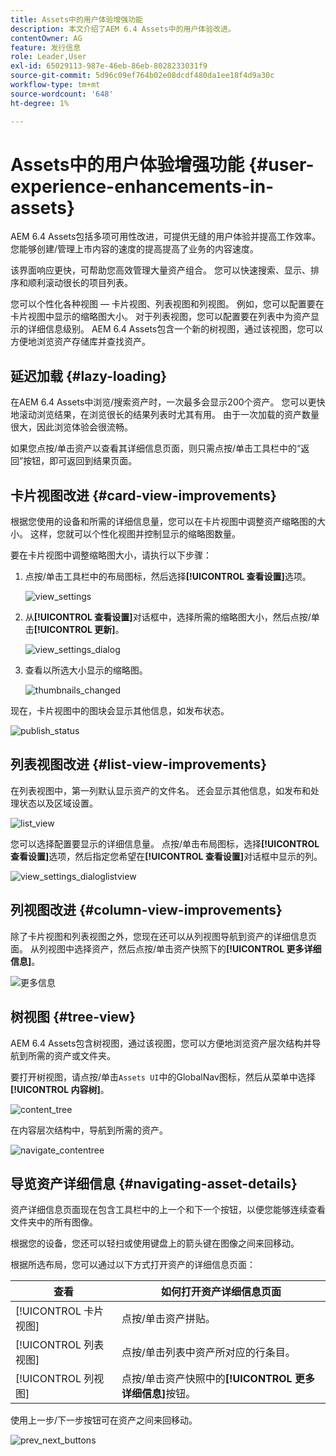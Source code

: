 ```yaml
---
title: Assets中的用户体验增强功能
description: 本文介绍了AEM 6.4 Assets中的用户体验改进。
contentOwner: AG
feature: 发行信息
role: Leader,User
exl-id: 65029113-987e-46eb-86eb-8028233031f9
source-git-commit: 5d96c09ef764b02e08dcdf480da1ee18f4d9a30c
workflow-type: tm+mt
source-wordcount: '648'
ht-degree: 1%

---
```


# Assets中的用户体验增强功能 {#user-experience-enhancements-in-assets}

AEM 6.4 Assets包括多项可用性改进，可提供无缝的用户体验并提高工作效率。 您能够创建/管理上市内容的速度的提高提高了业务的内容速度。

该界面响应更快，可帮助您高效管理大量资产组合。 您可以快速搜索、显示、排序和顺利滚动很长的项目列表。

您可以个性化各种视图 — 卡片视图、列表视图和列视图。 例如，您可以配置要在卡片视图中显示的缩略图大小。 对于列表视图，您可以配置要在列表中为资产显示的详细信息级别。 AEM 6.4 Assets包含一个新的树视图，通过该视图，您可以方便地浏览资产存储库并查找资产。

## 延迟加载 {#lazy-loading}

在AEM 6.4 Assets中浏览/搜索资产时，一次最多会显示200个资产。 您可以更快地滚动浏览结果，在浏览很长的结果列表时尤其有用。 由于一次加载的资产数量很大，因此浏览体验会很流畅。

如果您点按/单击资产以查看其详细信息页面，则只需点按/单击工具栏中的“返回”按钮，即可返回到结果页面。

## 卡片视图改进 {#card-view-improvements}

根据您使用的设备和所需的详细信息量，您可以在卡片视图中调整资产缩略图的大小。 这样，您就可以个性化视图并控制显示的缩略图数量。

要在卡片视图中调整缩略图大小，请执行以下步骤：

1. 点按/单击工具栏中的布局图标，然后选择&#x200B;**[!UICONTROL 查看设置]**&#x200B;选项。

   ![view_settings](assets/view_settings.png)

1. 从&#x200B;**[!UICONTROL 查看设置]**&#x200B;对话框中，选择所需的缩略图大小，然后点按/单击&#x200B;**[!UICONTROL 更新]**。

   ![view_settings_dialog](assets/view_settings_dialog.png)

1. 查看以所选大小显示的缩略图。

   ![thumbnails_changed](assets/thumbnails_changed.png)

现在，卡片视图中的图块会显示其他信息，如发布状态。

![publish_status](assets/publish_status.png)

## 列表视图改进 {#list-view-improvements}

在列表视图中，第一列默认显示资产的文件名。 还会显示其他信息，如发布和处理状态以及区域设置。

![list_view](assets/list_view.png)

您可以选择配置要显示的详细信息量。 点按/单击布局图标，选择&#x200B;**[!UICONTROL 查看设置]**&#x200B;选项，然后指定您希望在&#x200B;**[!UICONTROL 查看设置]**&#x200B;对话框中显示的列。

![view_settings_dialoglistview](assets/view_settings_dialoglistview.png)

## 列视图改进 {#column-view-improvements}

除了卡片视图和列表视图之外，您现在还可以从列视图导航到资产的详细信息页面。 从列视图中选择资产，然后点按/单击资产快照下的&#x200B;**[!UICONTROL 更多详细信息]**。

![更多信息](assets/more_details.png)

## 树视图 {#tree-view}

AEM 6.4 Assets包含树视图，通过该视图，您可以方便地浏览资产层次结构并导航到所需的资产或文件夹。

要打开树视图，请点按/单击`Assets UI`中的GlobalNav图标，然后从菜单中选择&#x200B;**[!UICONTROL 内容树]**。

![content_tree](assets/content_tree.png)

在内容层次结构中，导航到所需的资产。

![navigate_contentree](assets/navigate_contenttree.png)

## 导览资产详细信息 {#navigating-asset-details}

资产详细信息页面现在包含工具栏中的上一个和下一个按钮，以便您能够连续查看文件夹中的所有图像。

根据您的设备，您还可以轻扫或使用键盘上的箭头键在图像之间来回移动。

根据所选布局，您可以通过以下方式打开资产的详细信息页面：

| **查看** | **如何打开资产详细信息页面** |
|---|---|
| [!UICONTROL 卡片视图] | 点按/单击资产拼贴。 |
| [!UICONTROL 列表视图] | 点按/单击列表中资产所对应的行条目。 |
| [!UICONTROL 列视图] | 点按/单击资产快照中的&#x200B;**[!UICONTROL 更多详细信息]**&#x200B;按钮。 |

使用上一步/下一步按钮可在资产之间来回移动。

![prev_next_buttons](assets/prev_next_buttons.png)

